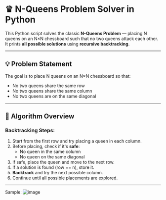 # ♛ N-Queens Problem Solver in Python

This Python script solves the classic **N-Queens Problem** — placing N queens on an N×N chessboard such that no two queens attack each other. It prints **all possible solutions** using **recursive backtracking**.

---

## 💡 Problem Statement

The goal is to place N queens on an N×N chessboard so that:
- No two queens share the same row
- No two queens share the same column
- No two queens are on the same diagonal

---

## 🧠 Algorithm Overview

### Backtracking Steps:

1. Start from the first row and try placing a queen in each column.
2. Before placing, check if it's **safe**:
   - No queen in the same column
   - No queen on the same diagonal
3. If safe, place the queen and move to the next row.
4. If a solution is found (row == n), store it.
5. **Backtrack** and try the next possible column.
6. Continue until all possible placements are explored.

---
Sample:
![image](https://github.com/user-attachments/assets/f3fb03a3-7f84-4f9d-a233-fa1719b1a4fe)

